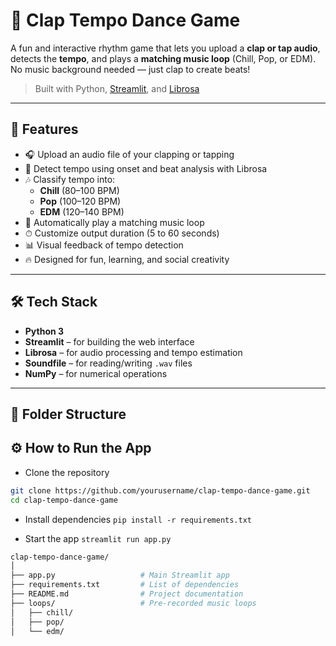 # 🎵 Clap Tempo Dance Game

A fun and interactive rhythm game that lets you upload a **clap or tap audio**, detects the **tempo**, and plays a **matching music loop** (Chill, Pop, or EDM). No music background needed — just clap to create beats!

> Built with Python, [Streamlit](https://streamlit.io/), and [Librosa](https://librosa.org/)

---

## 🚀 Features

- 🎧 Upload an audio file of your clapping or tapping
- 🧠 Detect tempo using onset and beat analysis with Librosa
- 🎶 Classify tempo into:
  - **Chill** (80–100 BPM)
  - **Pop** (100–120 BPM)
  - **EDM** (120–140 BPM)
- 🔁 Automatically play a matching music loop
- ⏱ Customize output duration (5 to 60 seconds)
- 📊 Visual feedback of tempo detection
- 🔥 Designed for fun, learning, and social creativity

---

## 🛠 Tech Stack

- **Python 3**
- **Streamlit** – for building the web interface
- **Librosa** – for audio processing and tempo estimation
- **Soundfile** – for reading/writing `.wav` files
- **NumPy** – for numerical operations

---

## 📁 Folder Structure


## ⚙️ How to Run the App

- Clone the repository
```bash
git clone https://github.com/yourusername/clap-tempo-dance-game.git
cd clap-tempo-dance-game
```

- Install dependencies
`pip install -r requirements.txt`

- Start the app
  `streamlit run app.py`



```bash
clap-tempo-dance-game/
│
├── app.py                   # Main Streamlit app
├── requirements.txt         # List of dependencies
├── README.md                # Project documentation
├── loops/                   # Pre-recorded music loops
│   ├── chill/
│   ├── pop/
│   └── edm/


